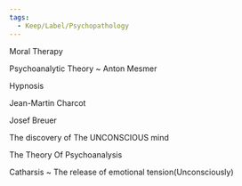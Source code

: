 ```yaml
---
tags:
  - Keep/Label/Psychopathology
---
```


Moral Therapy

Psychoanalytic Theory ~ Anton Mesmer 

Hypnosis

Jean-Martin Charcot 

Josef Breuer

The discovery of The UNCONSCIOUS mind

The Theory Of Psychoanalysis

Catharsis ~ The release of emotional tension(Unconsciously)


